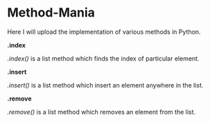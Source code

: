 # Method-Mania
Here I will upload the implementation of various methods in Python.

**.index**

*.index()* is a list method which finds the index of particular element.

**.insert**

*.insert()* is a list method which insert an element anywhere in the list.

**.remove**

*.remove()* is a list method which removes an element from the list.


